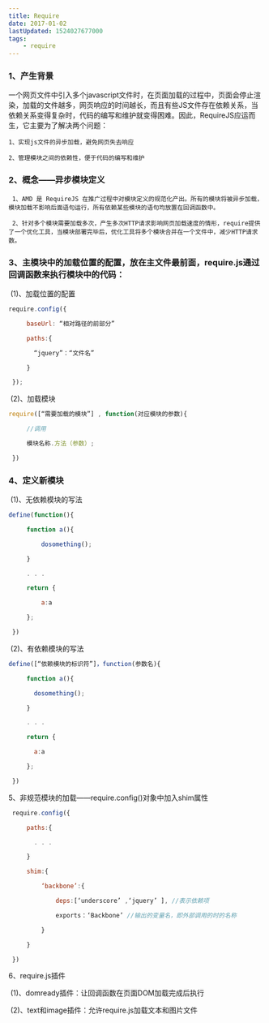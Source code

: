 ```yaml
---
title: Require
date: 2017-01-02
lastUpdated: 1524027677000
tags: 
    - require
---
```



### 1、产生背景
​一个网页文件中引入多个javascript文件时，在页面加载的过程中，页面会停止渲染，加载的文件越多，网页响应的时间越长，而且有些JS文件存在依赖关系，当依赖关系变得复杂时，代码的编写和维护就变得困难。因此，RequireJS应运而生，它主要为了解决两个问题：


<!-- more -->

```
1、实现js文件的异步加载，避免网页失去响应

2、管理模块之间的依赖性，便于代码的编写和维护
```
### 2、概念——异步模块定义

```
​ 1、AMD 是 RequireJS 在推广过程中对模块定义的规范化产出。所有的模块将被异步加载，模块加载不影响后面语句运行，所有依赖某些模块的语句均放置在回调函数中。

​ 2、针对多个模块需要加载多次，产生多次HTTP请求影响网页加载速度的情形，require提供了一个优化工具，当模块部署完毕后，优化工具将多个模块合并在一个文件中，减少HTTP请求数。
```

### 3、主模块中的加载位置的配置，放在主文件最前面，require.js通过回调函数来执行模块中的代码：
​ (1)、加载位置的配置
``` js
require.config({

    ​ baseUrl: “相对路径的前部分”

    ​ paths:{

    ​   “jquery”：“文件名”

    ​ }

​ });
```

​ (2)、加载模块

``` js
require([“需要加载的模块”] , function(对应模块的参数){

    ​ //调用

    ​ 模块名称.方法（参数）;

​ })
```

### 4、定义新模块
​ (1)、无依赖模块的写法
``` js
define(function(){

    ​ function a(){

        ​ dosomething();

    ​ }

​     . . .

    ​ return {

        ​ a:a

    ​ };

​ })
```
​ (2)、有依赖模块的写法
``` js
define([“依赖模块的标识符”]，function(参数名){

    ​ function a(){

    ​   dosomething();

    ​ }

    ​ . . .

    ​ return {

    ​   a:a

    ​ };

​ })
```
5、非规范模块的加载——require.config()对象中加入shim属性
``` js
​ require.config({

    ​ paths:{

    ​   . . .

    ​ }

    ​ shim:{

        ​ ‘backbone’:{

            ​ deps:[‘underscore’ ,‘jquery’ ], //表示依赖项

            ​ exports：‘Backbone’ //输出的变量名，即外部调用的时的名称

        ​ }

    ​ }

​ })
```

6、require.js插件

​ (1)、domready插件：让回调函数在页面DOM加载完成后执行

​ (2)、text和image插件：允许require.js加载文本和图片文件
